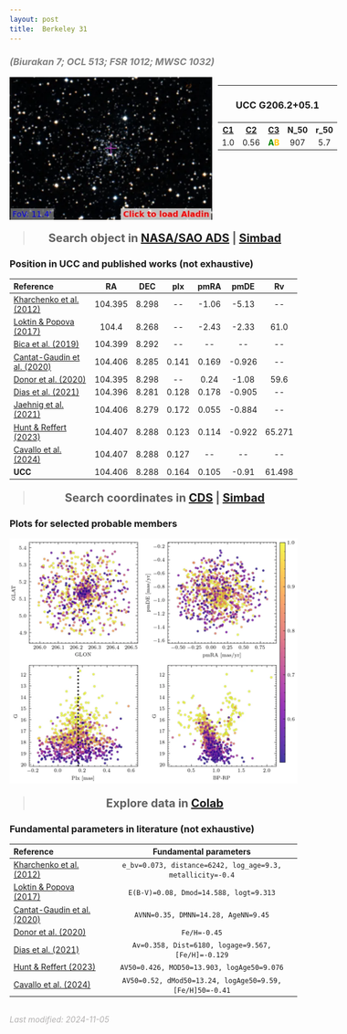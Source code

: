 ```yaml
---
layout: post
title:  Berkeley 31
---
```

<h3><span style="color: #808080;"><i>(Biurakan 7; OCL 513; FSR 1012; MWSC 1032)</i></span></h3><div style="display: flex; justify-content: space-between; width:720px;height:250px">
<div style="text-align: center;">
<!-- WEBP image -->
<img id="myImage" src="https://raw.githubusercontent.com/ucc23/Q3P/main/plots/berkeley31_aladin.webp" alt="Clickable Image" style="width:355px;height:250px; cursor: pointer;">

<!-- Div to contain Aladin Lite viewer -->
<div id="aladin-lite-div" style="width:355px;height:250px;display:none;"></div>

<!-- Aladin Lite script (will be loaded after the image is clicked) -->
<script type="text/javascript">
// Function to load Aladin Lite after image click and hide the image
function loadAladinLiteAndHideImage() {
    // Dynamically load the Aladin Lite script
    let aladinScript = document.createElement('script');
    aladinScript.src = "https://aladin.cds.unistra.fr/AladinLite/api/v3/latest/aladin.js";
    aladinScript.charset = "utf-8";
    aladinScript.onload = function () {
        A.init.then(() => {
            let aladin = A.aladin('#aladin-lite-div', {survey:"P/DSS2/color", fov:0.19, target: "104.406 8.288"});
            // Remove the image
            document.getElementById('myImage').remove();
            // Hide the image
            //document.getElementById('myImage').style.visibility = "hidden";
            // Show the Aladin Lite viewer
            document.getElementById('aladin-lite-div').style.display = 'block';
        });
     };
    document.head.appendChild(aladinScript);
}
// Event listener for image click
document.getElementById('myImage').addEventListener('click', loadAladinLiteAndHideImage);
</script>
</div>
<!-- Left block -->

<table style="text-align: center; width:355px;height:250px;">
  <!-- Row 1 (title) -->
  <tr>
    <td colspan="5"><h3>UCC G206.2+05.1</h3></td>
  </tr>
  <!-- Row 2 -->
  <tr>
    <th><a href="https://ucc.ar/faq#what-are-the-c1-c2-and-c3-parameters" title="Photometric class">C1</a></th>
    <th><a href="https://ucc.ar/faq#what-are-the-c1-c2-and-c3-parameters" title="Density class">C2</a></th>
    <th><a href="https://ucc.ar/faq#what-are-the-c1-c2-and-c3-parameters" title="Combined class">C3</a></th>
    <th><div title="Stars with membership probability >50%">N_50</div></th>
    <th><div title="Radius that contains half the members [arcmin]">r_50</div></th>
  </tr>
  <!-- Row 3 -->
  <tr>
    <td>1.0</td>
    <td>0.56</td>
    <td><span style="color: green; font-weight: bold;">A</span><span style="color: #FFC300; font-weight: bold;">B</span></td>
    <td>907</td>
    <td>5.7</td>
  </tr>
</table>
</div>

> <p style="text-align:center; font-weight: bold; font-size:20px">Search object in <a href="https://ui.adsabs.harvard.edu/search/q=%20collection%3Aastronomy%20body%3A%22Berkeley%2031%22&sort=date%20desc%2C%20bibcode%20desc&p_=0" target="_blank">NASA/SAO ADS</a> | <a href="https://simbad.cds.unistra.fr/simbad/sim-id-refs?Ident=berkeley31" target="_blank">Simbad</a></p>


### Position in UCC and published works (not exhaustive)

| Reference    | RA    | DEC   | plx  | pmRA  | pmDE   |  Rv  |
| :---         | :---: | :---: | :---: | :---: | :---: | :---: |
|[Kharchenko et al. (2012)](https://ui.adsabs.harvard.edu/abs/2012A%26A...543A.156K) | 104.395 | 8.298 | -- | -1.06 | -5.13 | -- |
|[Loktin & Popova (2017)](https://ui.adsabs.harvard.edu/abs/2017AstBu..72..257L) | 104.4 | 8.268 | -- | -2.43 | -2.33 | 61.0 |
|[Bica et al. (2019)](https://ui.adsabs.harvard.edu/abs/2019AJ....157...12B) | 104.399 | 8.292 | -- | -- | -- | -- |
|[Cantat-Gaudin et al. (2020)](https://ui.adsabs.harvard.edu/abs/2020A%26A...640A...1C) | 104.406 | 8.285 | 0.141 | 0.169 | -0.926 | -- |
|[Donor et al. (2020)](https://ui.adsabs.harvard.edu/abs/2020AJ....159..199D) | 104.395 | 8.298 | -- | 0.24 | -1.08 | 59.6 |
|[Dias et al. (2021)](https://ui.adsabs.harvard.edu/abs/2021MNRAS.504..356D) | 104.396 | 8.281 | 0.128 | 0.178 | -0.905 | -- |
|[Jaehnig et al. (2021)](https://ui.adsabs.harvard.edu/abs/2021ApJ...923..129J) | 104.406 | 8.279 | 0.172 | 0.055 | -0.884 | -- |
|[Hunt & Reffert (2023)](https://ui.adsabs.harvard.edu/abs/2023A%26A...673A.114H) | 104.407 | 8.288 | 0.123 | 0.114 | -0.922 | 65.271 |
|[Cavallo et al. (2024)](https://ui.adsabs.harvard.edu/abs/2024AJ....167...12C) | 104.407 | 8.288 | 0.127 | -- | -- | -- |
| **UCC** |104.406 | 8.288 | 0.164 | 0.105 | -0.91 | 61.498 |

> <p style="text-align:center; font-weight: bold; font-size:20px">Search coordinates in <a href="https://cdsportal.u-strasbg.fr/?target=104.406,+8.288" target="_blank">CDS</a> | <a href="https://simbad.cds.unistra.fr/mobile/object_list.html?coord=104.406%208.288&output=json&radius=5&userEntry=berkeley31" target="_blank">Simbad</a></p>

### Plots for selected probable members

![CLUSTER](https://raw.githubusercontent.com/ucc23/Q3P/main/plots/berkeley31.webp)


> <p style="text-align:center; font-weight: bold; font-size:20px">Explore data in <a href="https://colab.research.google.com/github/UCC23/Q3P/blob/master/notebooks/berkeley31.ipynb" target="_blank">Colab</a></p>


### Fundamental parameters in literature (not exhaustive)

| Reference |  Fundamental parameters |
| :---         |     :---:      |
| [Kharchenko et al. (2012)](https://ui.adsabs.harvard.edu/abs/2012A%26A...543A.156K) | `e_bv=0.073, distance=6242, log_age=9.3, metallicity=-0.4` |
| [Loktin & Popova (2017)](https://ui.adsabs.harvard.edu/abs/2017AstBu..72..257L) | `E(B-V)=0.08, Dmod=14.588, logt=9.313` |
| [Cantat-Gaudin et al. (2020)](https://ui.adsabs.harvard.edu/abs/2020A%26A...640A...1C) | `AVNN=0.35, DMNN=14.28, AgeNN=9.45` |
| [Donor et al. (2020)](https://ui.adsabs.harvard.edu/abs/2020AJ....159..199D) | `Fe/H=-0.45` |
| [Dias et al. (2021)](https://ui.adsabs.harvard.edu/abs/2021MNRAS.504..356D) | `Av=0.358, Dist=6180, logage=9.567, [Fe/H]=-0.129` |
| [Hunt & Reffert (2023)](https://ui.adsabs.harvard.edu/abs/2023A%26A...673A.114H) | `AV50=0.426, MOD50=13.903, logAge50=9.076` |
| [Cavallo et al. (2024)](https://ui.adsabs.harvard.edu/abs/2024AJ....167...12C) | `AV50=0.52, dMod50=13.24, logAge50=9.59, [Fe/H]50=-0.41` |

<br>
<font color="b3b1b1"><i>Last modified: 2024-11-05</i></font>
